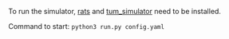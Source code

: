 To run the simulator, [rats](https://github.com/hoangtungdinh/rats) and [tum_simulator](https://github.com/dougvk/tum_simulator) need to be installed.

Command to start:
`python3 run.py config.yaml`